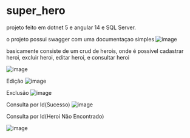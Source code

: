 # super_hero

projeto feito em dotnet 5 e angular 14 e SQL Server.

o projeto possui swagger com uma documentaçao simples
![image](https://user-images.githubusercontent.com/66446336/201197816-408e856e-f9ce-42f7-9bd9-2d97039b4525.png)

basicamente consiste de um crud de herois, onde é possivel cadastrar heroi, excluir heroi, editar heroi, e consultar heroi

![image](https://user-images.githubusercontent.com/66446336/201198253-ab42c4b3-21c6-42bc-b00b-b91c171babe3.png)

Edição
![image](https://user-images.githubusercontent.com/66446336/201198344-25d4b2d0-e83a-4783-b71d-e75d1e3ce035.png)

Exclusão
![image](https://user-images.githubusercontent.com/66446336/201198416-fa08bded-7ba1-4b1c-93cb-f027a2dac181.png)

Consulta por Id(Sucesso)
![image](https://user-images.githubusercontent.com/66446336/201198598-0c1f6eda-a256-4e18-920e-7dbe2d858200.png)

Consulta por Id(Heroi Não Encontrado)

![image](https://user-images.githubusercontent.com/66446336/201198740-e81a7b21-ef3b-432a-9525-249c52674d7e.png)

